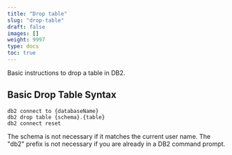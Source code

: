 ```yaml
---
title: "Drop table"
slug: "drop-table"
draft: false
images: []
weight: 9997
type: docs
toc: true
---
```


Basic instructions to drop a table in DB2.

## Basic Drop Table Syntax
    db2 connect to {databaseName}
    db2 drop table {schema}.{table}
    db2 connect reset

The schema is not necessary if it matches the current user name.
The "db2" prefix is not necessary if you are already in a DB2 command prompt.

